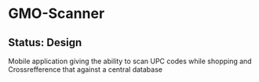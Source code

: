 # GMO-Scanner
## Status: Design

Mobile application giving the ability to scan UPC codes while shopping and Crossrefference that against a central database
